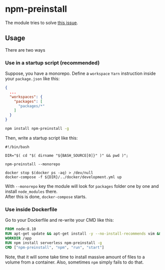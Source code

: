 # npm-preinstall

The module tries to solve [this issue](https://stackoverflow.com/questions/30043872/docker-compose-node-modules-not-present-in-a-volume-after-npm-install-succeeds).

## Usage

There are two ways

### Use in a startup script (recommended)

Suppose, you have a monorepo. Define a `workspace` `Yarn` instruction inside your `package.json` like this:
~~~~json
{
  ...
  "workspaces": {
    "packages": [
      "packages/*"
    ]
  }
}
~~~~

~~~~bash
npm install npm-preinstall -g
~~~~

Then, write a startup script like this:

~~~~
#!/bin/bash

DIR="$( cd "$( dirname "${BASH_SOURCE[0]}" )" && pwd )";

npm-preinstall --monorepo

docker stop $(docker ps -aq) > /dev/null
docker-compose -f ${DIR}/../docker/development.yml up
~~~~

With `--monorepo` key the module will look for `packages` folder one by one and install `node_modules` there.<br />
After this is done, `docker-compose` starts.

### Use inside Dockerfile

Go to your Dockerfile and re-write your CMD like this:
~~~~dockerfile
FROM node:8.10
RUN apt-get update && apt-get install -y --no-install-recommends vim && apt-get clean
WORKDIR /app
RUN npm install serverless npm-preinstall -g
CMD ["npm-preinstall", "npm", "run", "start"]
~~~~

Note, that it will some take time to install massive amount of files to a volume from a container. Also, sometimes `npm` simply fails to do that.

